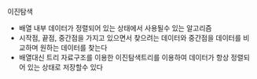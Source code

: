 이진탐색
- 배열 내부 데이터가 정렬되어 있는 상태에서 사용될수 있는 알고리즘
- 시작점, 끝점, 중간점을 가지고 있으면서 찾으려는 데이터와 중간점을 데이터를 비교하며 원하는 데이터를 찾는다
- 배열대신 트리 자료구조를 이용한 이진탐색트리를 이용하여 데이터가 항상 정렬되어 있는 상태로 저장할수 있다
